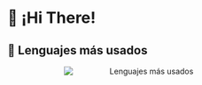 # 👋 ¡Hi There!

## 🚀 Lenguajes más usados

<p align="center">
  <picture>
    <source 
      srcset="https://github-readme-stats1-fjrbachs-projects.vercel.app/api/top-langs/?username=FJRBach&layout=compact&langs_count=15&hide=css,html,blade&theme=github_dark&card_width=600&custom_title=Lenguajes%20más%20usados"
      media="(prefers-color-scheme: dark)">
    <img 
      src="https://github-readme-stats1-fjrbachs-projects.vercel.app/api/top-langs/?username=FJRBach&layout=compact&langs_count=15&hide=css,html,blade&theme=github_light&card_width=600&custom_title=Lenguajes%20más%20usados"
      alt="Lenguajes más usados"
      style="max-width: 100%; min-width: 300px;">
  </picture>
</p>
